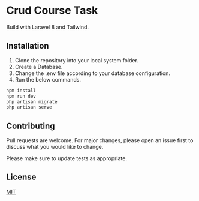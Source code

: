 # Crud Course Task

Build with Laravel 8 and Tailwind.

## Installation

1. Clone the repository into your local system folder.
2. Create a Database.
3. Change the .env file according to your database configuration.
4. Run the below commands.

```bash
npm install
npm run dev
php artisan migrate
php artisan serve
```

## Contributing

Pull requests are welcome. For major changes, please open an issue first to discuss what you would like to change.

Please make sure to update tests as appropriate.

## License

[MIT](https://choosealicense.com/licenses/mit/)

